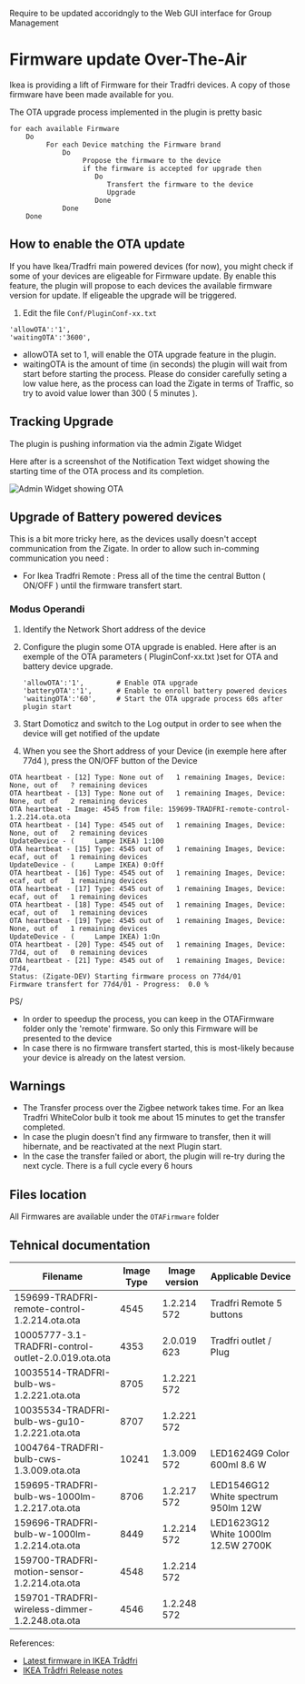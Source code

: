 
Require to be updated accoridngly to the Web GUI interface for Group Management

# Firmware update Over-The-Air

Ikea is providing a lift of Firmware for their Tradfri devices. A copy of those firmware have been made available for you.

The OTA upgrade process implemented in the plugin is pretty basic

```
for each available Firmware
    Do
         For each Device matching the Firmware brand
             Do
                  Propose the firmware to the device
                  if the firmware is accepted for upgrade then
                     Do 
                        Transfert the firmware to the device
                        Upgrade
                     Done
             Done
    Done
```  

## How to enable the OTA update

If you have Ikea/Tradfri main powered devices (for now), you might check if some of your devices are eligeable for Firmware update.
By enable this feature, the plugin will propose to each devices the available firmware version for update. If eligeable the upgrade will be triggered.

1. Edit the file `Conf/PluginConf-xx.txt`

  ```
  'allowOTA':'1',
  'waitingOTA':'3600',
  ```

  * allowOTA set to 1, will enable the OTA upgrade feature in the plugin.
  * waitingOTA is the amount of time (in seconds) the plugin will wait from start before starting the process. Please do consider carefully seting a low value here, as the process can load the Zigate in terms of Traffic, so try to avoid value lower than 300 ( 5 minutes ).
  
## Tracking Upgrade

The plugin is pushing information via the admin Zigate Widget

Here after is a screenshot of the Notification Text widget showing the starting time of the OTA process and its completion.

![Admin Widget showing OTA](../Images/OTAu.png)

## Upgrade of Battery powered devices

This is a bit more tricky here, as the devices usally doesn't accept communication from the Zigate. In order to allow such in-comming communication you need :

- For Ikea Tradfri Remote : Press all of the time the central Button ( ON/OFF ) until the firmware transfert start.


### Modus Operandi

1. Identify the Network Short address of the device
1. Configure the plugin some OTA upgrade is enabled.
   Here after is an exemple of the OTA parameters ( PluginConf-xx.txt )set for OTA and battery device upgrade.
   
    ```
    'allowOTA':'1',        # Enable OTA upgrade
    'batteryOTA':'1',      # Enable to enroll battery powered devices
    'waitingOTA':'60',     # Start the OTA upgrade process 60s after plugin start
    ```
    
1. Start Domoticz and switch to the Log output in order to see when the device will get notified of the update
1. When you see the Short address of your Device (in exemple here after 77d4 ), press the ON/OFF button of the Device

```
OTA heartbeat - [12] Type: None out of   1 remaining Images, Device: None, out of   ? remaining devices
OTA heartbeat - [13] Type: None out of   1 remaining Images, Device: None, out of   2 remaining devices
OTA heartbeat - Image: 4545 from file: 159699-TRADFRI-remote-control-1.2.214.ota.ota
OTA heartbeat - [14] Type: 4545 out of   1 remaining Images, Device: None, out of   2 remaining devices
UpdateDevice - (     Lampe IKEA) 1:100
OTA heartbeat - [15] Type: 4545 out of   1 remaining Images, Device: ecaf, out of   1 remaining devices
UpdateDevice - (     Lampe IKEA) 0:Off
OTA heartbeat - [16] Type: 4545 out of   1 remaining Images, Device: ecaf, out of   1 remaining devices
OTA heartbeat - [17] Type: 4545 out of   1 remaining Images, Device: ecaf, out of   1 remaining devices
OTA heartbeat - [18] Type: 4545 out of   1 remaining Images, Device: ecaf, out of   1 remaining devices
OTA heartbeat - [19] Type: 4545 out of   1 remaining Images, Device: None, out of   1 remaining devices
UpdateDevice - (     Lampe IKEA) 1:On
OTA heartbeat - [20] Type: 4545 out of   1 remaining Images, Device: 77d4, out of   0 remaining devices
OTA heartbeat - [21] Type: 4545 out of   1 remaining Images, Device: 77d4, 
Status: (Zigate-DEV) Starting firmware process on 77d4/01
Firmware transfert for 77d4/01 - Progress:  0.0 %
```

PS/
* In order to speedup the process, you can keep in the OTAFirmware folder only the 'remote' firmware. So only this Firmware will be presented to the device
* In case there is no firmware transfert started, this is most-likely because your device is already on the latest version.


## Warnings

* The Transfer process over the Zigbee network takes time. For an Ikea Tradfri WhiteColor bulb it took me about 15 minutes to get the transfer completed.
* In case the plugin doesn't find any firmware to transfer, then it will hibernate, and be reactivated at the next Plugin start.
* In the case the transfer failed or abort, the plugin will re-try during the next cycle. There is a full cycle every 6 hours

## Files location

All Firmwares are available under the `OTAFirmware` folder

## Tehnical documentation

| Filename                                             | Image Type | Image version | Applicable Device |
| --------                                             | ---------- | ------------- | ----------------- |
| 159699-TRADFRI-remote-control-1.2.214.ota.ota        | 4545       |  1.2.214 572   | Tradfri Remote 5 buttons |
| 10005777-3.1-TRADFRI-control-outlet-2.0.019.ota.ota  | 4353       |  2.0.019 623   | Tradfri outlet / Plug    |
| 10035514-TRADFRI-bulb-ws-1.2.221.ota.ota             | 8705       |  1.2.221 572   |                          |
| 10035534-TRADFRI-bulb-ws-gu10-1.2.221.ota.ota        | 8707       |  1.2.221 572   |                          |           
| 1004764-TRADFRI-bulb-cws-1.3.009.ota.ota             | 10241      |  1.3.009 572   | LED1624G9 Color 600ml 8.6 W |
| 159695-TRADFRI-bulb-ws-1000lm-1.2.217.ota.ota        | 8706       |  1.2.217 572   | LED1546G12 White spectrum  950lm 12W |
| 159696-TRADFRI-bulb-w-1000lm-1.2.214.ota.ota         | 8449       |  1.2.214 572   | LED1623G12 White 1000lm 12.5W 2700K  |
| 159700-TRADFRI-motion-sensor-1.2.214.ota.ota         | 4548       |  1.2.214 572   |                          |
| 159701-TRADFRI-wireless-dimmer-1.2.248.ota.ota       | 4546       |  1.2.248 572   |                          |


References:
- [Latest firmware in IKEA Trådfri](https://www.reddit.com/r/tradfri/comments/8c29rm/latest_firmware_in_ikea_tr%C3%A5dfri/ )
- [IKEA Trådfri Release notes](https://ww8.ikea.com/ikeahomesmart/releasenotes/releasenotes.html)
